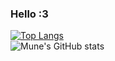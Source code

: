 ### Hello :3 <br />

[![Top Langs](https://github-readme-stats.vercel.app/api/top-langs/?username=munehime&layout=compact&theme=radical)](https://github.com/munehime/github-readme-stats) <br />
![Mune's GitHub stats](https://github-readme-stats.vercel.app/api?username=munehime&show_icons=true&theme=radical) <br />
